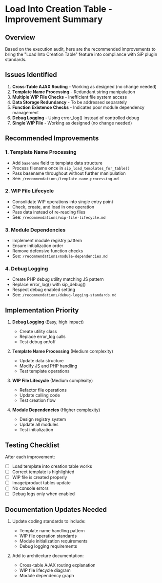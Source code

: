 # Load Into Creation Table - Improvement Summary

## Overview
Based on the execution audit, here are the recommended improvements to bring the "Load Into Creation Table" feature into compliance with SiP plugin standards.

## Issues Identified

1. **Cross-Table AJAX Routing** - Working as designed (no change needed)
2. **Template Name Processing** - Redundant string manipulation
3. **Multiple WIP File Checks** - Inefficient file system access
4. **Data Storage Redundancy** - To be addressed separately
5. **Function Existence Checks** - Indicates poor module dependency management
6. **Debug Logging** - Using error_log() instead of controlled debug
7. **Single WIP File** - Working as designed (no change needed)

## Recommended Improvements

### 1. Template Name Processing
- Add `basename` field to template data structure
- Process filename once in `sip_load_templates_for_table()`
- Pass basename throughout without further manipulation
- See: `/recommendations/template-name-processing.md`

### 2. WIP File Lifecycle
- Consolidate WIP operations into single entry point
- Check, create, and load in one operation
- Pass data instead of re-reading files
- See: `/recommendations/wip-file-lifecycle.md`

### 3. Module Dependencies
- Implement module registry pattern
- Ensure initialization order
- Remove defensive function checks
- See: `/recommendations/module-dependencies.md`

### 4. Debug Logging
- Create PHP debug utility matching JS pattern
- Replace error_log() with sip_debug()
- Respect debug enabled setting
- See: `/recommendations/debug-logging-standards.md`

## Implementation Priority

1. **Debug Logging** (Easy, high impact)
   - Create utility class
   - Replace error_log calls
   - Test debug on/off

2. **Template Name Processing** (Medium complexity)
   - Update data structure
   - Modify JS and PHP handling
   - Test template operations

3. **WIP File Lifecycle** (Medium complexity)
   - Refactor file operations
   - Update calling code
   - Test creation flow

4. **Module Dependencies** (Higher complexity)
   - Design registry system
   - Update all modules
   - Test initialization

## Testing Checklist

After each improvement:
- [ ] Load template into creation table works
- [ ] Correct template is highlighted
- [ ] WIP file is created properly
- [ ] Image/product tables update
- [ ] No console errors
- [ ] Debug logs only when enabled

## Documentation Updates Needed

1. Update coding standards to include:
   - Template name handling pattern
   - WIP file operation standards
   - Module initialization requirements
   - Debug logging requirements

2. Add to architecture documentation:
   - Cross-table AJAX routing explanation
   - WIP file lifecycle diagram
   - Module dependency graph